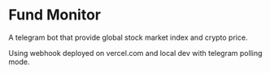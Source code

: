 # Fund Monitor

A telegram bot that provide global stock market index and crypto
price.

Using webhook deployed on vercel.com and local dev with telegram
polling mode.